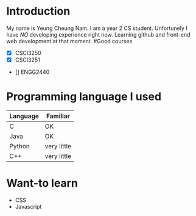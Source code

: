 # Introduction
My name is Yeung Cheung Nam. I am a year 2 CS student. 
Unfortunely I have *NO* developing experience right now.
Learning github and front-end web development at that moment.
#Good courses
- [x] CSCI3250
- [x] CSCI3251
- [] ENGG2440
# Programming language I used
|Language|Familiar|
|--------|--------|
|C	 |OK	  |
|Java	 |OK	  |
|Python	 |very little	  |
|C++	 |very little	  |
# Want-to learn
* CSS
* Javascript
